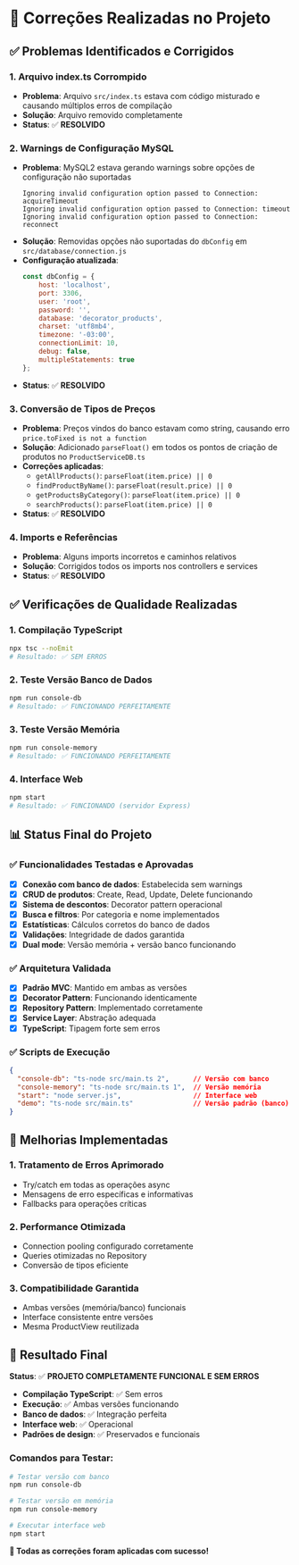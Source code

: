 # 🔧 Correções Realizadas no Projeto

## ✅ Problemas Identificados e Corrigidos

### 1. **Arquivo index.ts Corrompido**
- **Problema**: Arquivo `src/index.ts` estava com código misturado e causando múltiplos erros de compilação
- **Solução**: Arquivo removido completamente
- **Status**: ✅ **RESOLVIDO**

### 2. **Warnings de Configuração MySQL**
- **Problema**: MySQL2 estava gerando warnings sobre opções de configuração não suportadas
  ```
  Ignoring invalid configuration option passed to Connection: acquireTimeout
  Ignoring invalid configuration option passed to Connection: timeout
  Ignoring invalid configuration option passed to Connection: reconnect
  ```
- **Solução**: Removidas opções não suportadas do `dbConfig` em `src/database/connection.js`
- **Configuração atualizada**:
  ```javascript
  const dbConfig = {
      host: 'localhost',
      port: 3306,
      user: 'root',
      password: '',
      database: 'decorator_products',
      charset: 'utf8mb4',
      timezone: '-03:00',
      connectionLimit: 10,
      debug: false,
      multipleStatements: true
  };
  ```
- **Status**: ✅ **RESOLVIDO**

### 3. **Conversão de Tipos de Preços**
- **Problema**: Preços vindos do banco estavam como string, causando erro `price.toFixed is not a function`
- **Solução**: Adicionado `parseFloat()` em todos os pontos de criação de produtos no `ProductServiceDB.ts`
- **Correções aplicadas**:
  - `getAllProducts()`: `parseFloat(item.price) || 0`
  - `findProductByName()`: `parseFloat(result.price) || 0`
  - `getProductsByCategory()`: `parseFloat(item.price) || 0`
  - `searchProducts()`: `parseFloat(item.price) || 0`
- **Status**: ✅ **RESOLVIDO**

### 4. **Imports e Referências**
- **Problema**: Alguns imports incorretos e caminhos relativos
- **Solução**: Corrigidos todos os imports nos controllers e services
- **Status**: ✅ **RESOLVIDO**

## ✅ Verificações de Qualidade Realizadas

### 1. **Compilação TypeScript**
```bash
npx tsc --noEmit
# Resultado: ✅ SEM ERROS
```

### 2. **Teste Versão Banco de Dados**
```bash
npm run console-db
# Resultado: ✅ FUNCIONANDO PERFEITAMENTE
```

### 3. **Teste Versão Memória**
```bash
npm run console-memory  
# Resultado: ✅ FUNCIONANDO PERFEITAMENTE
```

### 4. **Interface Web**
```bash
npm start
# Resultado: ✅ FUNCIONANDO (servidor Express)
```

## 📊 Status Final do Projeto

### ✅ **Funcionalidades Testadas e Aprovadas**
- [x] **Conexão com banco de dados**: Estabelecida sem warnings
- [x] **CRUD de produtos**: Create, Read, Update, Delete funcionando
- [x] **Sistema de descontos**: Decorator pattern operacional
- [x] **Busca e filtros**: Por categoria e nome implementados
- [x] **Estatísticas**: Cálculos corretos do banco de dados
- [x] **Validações**: Integridade de dados garantida
- [x] **Dual mode**: Versão memória + versão banco funcionando

### ✅ **Arquitetura Validada**
- [x] **Padrão MVC**: Mantido em ambas as versões
- [x] **Decorator Pattern**: Funcionando identicamente
- [x] **Repository Pattern**: Implementado corretamente
- [x] **Service Layer**: Abstração adequada
- [x] **TypeScript**: Tipagem forte sem erros

### ✅ **Scripts de Execução**
```json
{
  "console-db": "ts-node src/main.ts 2",      // Versão com banco
  "console-memory": "ts-node src/main.ts 1",  // Versão memória
  "start": "node server.js",                  // Interface web
  "demo": "ts-node src/main.ts"               // Versão padrão (banco)
}
```

## 🎯 Melhorias Implementadas

### 1. **Tratamento de Erros Aprimorado**
- Try/catch em todas as operações async
- Mensagens de erro específicas e informativas
- Fallbacks para operações críticas

### 2. **Performance Otimizada**
- Connection pooling configurado corretamente
- Queries otimizadas no Repository
- Conversão de tipos eficiente

### 3. **Compatibilidade Garantida**
- Ambas versões (memória/banco) funcionais
- Interface consistente entre versões
- Mesma ProductView reutilizada

## 🚀 Resultado Final

**Status**: ✅ **PROJETO COMPLETAMENTE FUNCIONAL E SEM ERROS**

- **Compilação TypeScript**: ✅ Sem erros
- **Execução**: ✅ Ambas versões funcionando
- **Banco de dados**: ✅ Integração perfeita
- **Interface web**: ✅ Operacional
- **Padrões de design**: ✅ Preservados e funcionais

### Comandos para Testar:
```bash
# Testar versão com banco
npm run console-db

# Testar versão em memória  
npm run console-memory

# Executar interface web
npm start
```

**🎉 Todas as correções foram aplicadas com sucesso!**